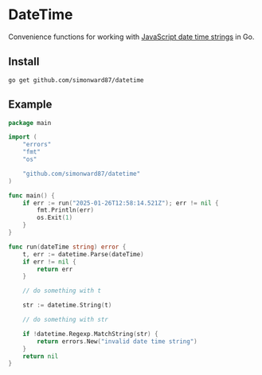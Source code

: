 # DateTime

Convenience functions for working with [JavaScript date time strings](https://developer.mozilla.org/en-US/docs/Web/JavaScript/Reference/Global_Objects/Date#date_time_string_format) in Go.

## Install

```
go get github.com/simonward87/datetime
```

## Example

```go
package main

import (
    "errors"
    "fmt"
    "os"

    "github.com/simonward87/datetime"
)

func main() {
    if err := run("2025-01-26T12:58:14.521Z"); err != nil {
        fmt.Println(err)
        os.Exit(1)
    }
}

func run(dateTime string) error {
    t, err := datetime.Parse(dateTime)
    if err != nil {
        return err
    }

    // do something with t

    str := datetime.String(t)

    // do something with str

    if !datetime.Regexp.MatchString(str) {
        return errors.New("invalid date time string")
    }
    return nil
}
```
